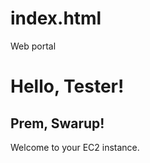 # index.html
Web portal
<!DOCTYPE html>
<html lang="en">
<head>
    <meta charset="UTF-8">
    <meta name="viewport" content="width=device-width, initial-scale=1.0">
    <title>Hello Tester</title>
</head>
<body>
    <h1>Hello, Tester!</h1>
    <h2>Prem, Swarup!</h2>
    <p>Welcome to your EC2 instance.</p>
</body>
</html>
